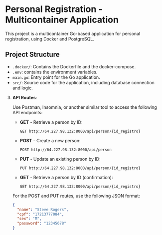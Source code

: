 # Personal Registration - Multicontainer Application

This project is a multicontainer Go-based application for personal registration, using Docker and PostgreSQL.

## Project Structure

- `.docker/`: Contains the Dockerfile and the docker-compose.
- `.env`: contains the environment variables.
- `main.go`: Entry point for the Go application.
- `src/`: Source code for the application, including database connection and logic.

3. **API Routes**:

   Use Postman, Insomnia, or another similar tool to access the following API endpoints:

   - **GET** - Retrieve a person by ID:
     ```http
     GET http://64.227.98.132:8000/api/person/{id_registro}
     ```

   - **POST** - Create a new person:
     ```http
     POST http://64.227.98.132:8000/api/person
     ```

   - **PUT** - Update an existing person by ID:
     ```http
     PUT http://64.227.98.132:8000/api/person/{id_registro}
     ```

   - **GET** - Retrieve a person by ID (confirmation):
     ```http
     GET http://64.227.98.132:8000/api/person/{id_registro}
     ```

   For the POST and PUT routes, use the following JSON format:

   ```json
   {
     "name": "Steve Rogers",
     "cpf": "17213777084",
     "sex": "M",
     "password": "12345678"
   }
   ```

